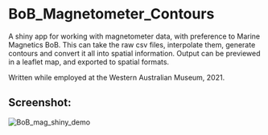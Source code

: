 # BoB_Magnetometer_Contours

A shiny app for working with magnetometer data, with preference to Marine Magnetics BoB. This can take the raw csv files, interpolate them, generate contours and convert it all into spatial information. Output can be previewed in a leaflet map, and exported to spatial formats. 

Written while employed at the Western Australian Museum, 2021.

## Screenshot:
![BoB_mag_shiny_demo](https://user-images.githubusercontent.com/2309844/121312778-4cdf8280-c938-11eb-8c2e-b4eeddbd637b.jpg)
